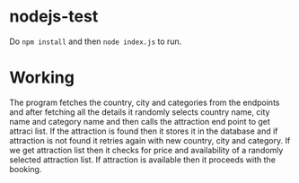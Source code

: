 # nodejs-test

Do `npm install` and then `node index.js` to run.

# Working

The program fetches the country, city and categories from the endpoints and after fetching all the details it randomly selects country name, city name and category name and then calls the attraction end point to get attraci list.
If the attraction is found then it stores it in the database and if attraction is not found it retries again with new country, city and category.
If we get attraction list then it checks for price and availability of a randomly selected attraction list. If attraction is available then it proceeds with the booking.
